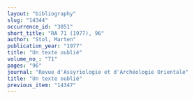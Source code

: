 ```yaml
---
layout: "bibliography"
slug: "14344"
occurrence_id: "3051"
short_title: "RA 71 (1977), 96"
author: "Stol, Marten"
publication_year: "1977"
title: "Un texte oublié"
volume_no_: "71"
pages: "96"
journal: "Revue d'Assyriologie et d'Archéologie Orientale"
title: "Un texte oublié"
previous_item: "14347"
---
```

